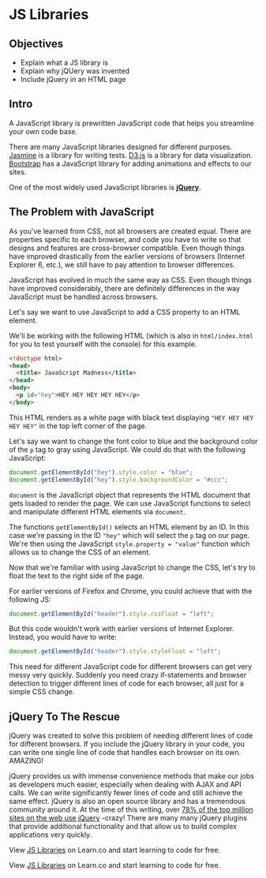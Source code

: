 # JS Libraries

## Objectives
+ Explain what a JS library is
+ Explain why jQUery was invented
+ Include jQuery in an HTML page

## Intro

A JavaScript library is prewritten JavaScript code that helps you streamline your own code base.

There are many JavaScript libraries designed for different purposes. [Jasmine](http://jasmine.github.io/) is
a library for writing tests. [D3.js](https://d3js.org/) is a library for data visualization.
[Bootstrap](http://getbootstrap.com/) has a JavaScript library for adding
animations and effects to our sites.

One of the most widely used JavaScript libraries is [**jQuery**](https://jquery.org/).

## The Problem with JavaScript

As you've learned from CSS, not all browsers are created equal. There are
properties specific to each browser, and code you have to write so that designs
and features are cross-browser compatible. Even though things have improved
drastically from the earlier versions of browsers (Internet Explorer 6, etc.),
we still have to pay attention to browser differences.

JavaScript has evolved in much the same way as CSS. Even though things have
improved considerably, there are definitely differences in the way JavaScript
must be handled across browsers.

Let's say we want to use JavaScript to add a CSS property to an HTML element.

We'll be working with the following HTML (which is also in `html/index.html` for
you to test yourself with the console) for this example.

```html
<!doctype html>
<head>
  <title> JavaScript Madness</title>
</head>
<body>
  <p id="hey">HEY HEY HEY HEY HEY</p>
</body>
```

This HTML renders as a white page with black text displaying
`"HEY HEY HEY HEY HEY"` in the top left corner of the page.

Let's say we want to change the font color to blue and the background color of
the `p` tag to gray using JavaScript. We could do that with the following
JavaScript:

```js
document.getElementById("hey").style.color = "blue";
document.getElementById("hey").style.backgroundColor = "#ccc";
```

`document` is the JavaScript object that represents the HTML document that
gets loaded to render the page. We can use JavaScript functions to select and
manipulate different HTML elements via `document`.

The functions `getElementById()` selects an HTML element by an ID. In this case
we're passing in the ID `"hey"` which will select the `p` tag on our page. We're
then using the JavaScript `style.property = "value"` function which allows us to
change the CSS of an element.

Now that we're familiar with using JavaScript to change the CSS, let's try to
float the text to the right side of the page.

For earlier versions of Firefox and Chrome, you could achieve that with the
following JS:

```js
document.getElementById("header").style.cssFloat = "left";
```

But this code wouldn't work with earlier versions of Internet Explorer. Instead,
you would have to write:

```js
document.getElementById("header").style.styleFloat = "left";
```

This need for different JavaScript code for different browsers can get very
messy very quickly. Suddenly you need crazy if-statements and browser detection
to trigger different lines of code for each browser, all just for a simple CSS
change.

## jQuery To The Rescue

jQuery was created to solve this problem of needing different lines of code for
different browsers. If you include the jQuery library in your code, you can
write one single line of code that handles each browser on its own. AMAZING!

jQuery provides us with immense convenience methods that make our jobs as
developers much easier, especially when dealing with AJAX and API calls. We can
write significantly fewer lines of code and still achieve the same effect.
jQuery is also an open source library and has a tremendous community around it.
At the time of this writing, over [78% of the top million sites on the web use jQuery](http://trends.builtwith.com/javascript/jQuery) -crazy! There are many many jQuery plugins that provide additional functionality
and that allow us to build complex applications very quickly.

<p data-visibility='hidden'>View <a href='https://learn.co/lessons/js-libraries-readme' title='JS Libraries'>JS Libraries</a> on Learn.co and start learning to code for free.</p>

<p data-visibility='hidden'>View <a href='https://learn.co/lessons/js-libraries-readme'>JS Libraries</a> on Learn.co and start learning to code for free.</p>
